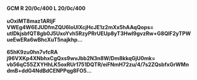 #### GCM R 20/0c/400 L 20/0c/400
**uOxiMT8maz1ARIjF**<br/>**VWEg4W6EJUDfmZQU6loUIXcjHcJE1z2mXx5hAAqQops=**<br/>**utlDkjsbfQT8gb0J5UxoYvh5RzyPRrUEUp8yT3Hwl9gvzRw+G8QlF2yTPWueEwERa6wBhcXuT5najkhp...**<br/><br/>
**65hK9zu0hn7vfcRA**<br/>**j96VXKp4XNbhxCgQxs9wvJbb2N3n8W/Dm8kkqGjU0mk=**<br/>**vb56qC55ZXYHhLK5oxRUr1751DQTR/eiFNmH72zu/4/7s2ZQsbfxGrWMndmB+ddG4NdBdCENPPqg8FO5...**